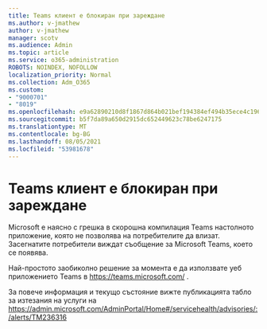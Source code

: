 ```yaml
---
title: Teams клиент е блокиран при зареждане
ms.author: v-jmathew
author: v-jmathew
manager: scotv
ms.audience: Admin
ms.topic: article
ms.service: o365-administration
ROBOTS: NOINDEX, NOFOLLOW
localization_priority: Normal
ms.collection: Adm_O365
ms.custom:
- "9000701"
- "8019"
ms.openlocfilehash: e9a62890210d8f1867d864b021bef194384ef494b35ece4c1962e4f33ac53272
ms.sourcegitcommit: b5f7da89a650d2915dc652449623c78be6247175
ms.translationtype: MT
ms.contentlocale: bg-BG
ms.lasthandoff: 08/05/2021
ms.locfileid: "53981678"
---
```

# <a name="teams-client-is-stuck-on-loading"></a>Teams клиент е блокиран при зареждане

Microsoft е наясно с грешка в скорошна компилация Teams настолното приложение, която не позволява на потребителите да влизат. Засегнатите потребители виждат съобщение за Microsoft Teams, което се появява.

Най-простото заобиколно решение за момента е да използвате уеб приложението Teams в <https://teams.microsoft.com/> .

За повече информация и текущо състояние вижте публикацията табло за изтезания на услуги на <https://admin.microsoft.com/AdminPortal/Home#/servicehealth/advisories/:/alerts/TM236316>
